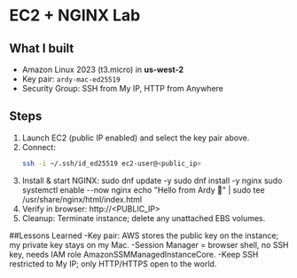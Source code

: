 # EC2 + NGINX Lab

## What I built
- Amazon Linux 2023 (t3.micro) in **us-west-2**
- Key pair: `ardy-mac-ed25519`
- Security Group: SSH from My IP, HTTP from Anywhere

## Steps
1. Launch EC2 (public IP enabled) and select the key pair above.
2. Connect:
   ```bash
   ssh -i ~/.ssh/id_ed25519 ec2-user@<public_ip>
3. Install & start NGINX:
   sudo dnf update -y
   sudo dnf install -y nginx
   sudo systemctl enable --now nginx
   echo "Hello from Ardy 🚀" | sudo tee /usr/share/nginx/html/index.html
4. Verify in browser: http://<PUBLIC_IP>
5. Cleanup: Terminate instance; delete any unattached EBS volumes.

##Lessons Learned
-Key pair: AWS stores the public key on the instance; my private key stays on my Mac.
-Session Manager = browser shell, no SSH key, needs IAM role AmazonSSMManagedInstanceCore.
-Keep SSH restricted to My IP; only HTTP/HTTPS open to the world.
